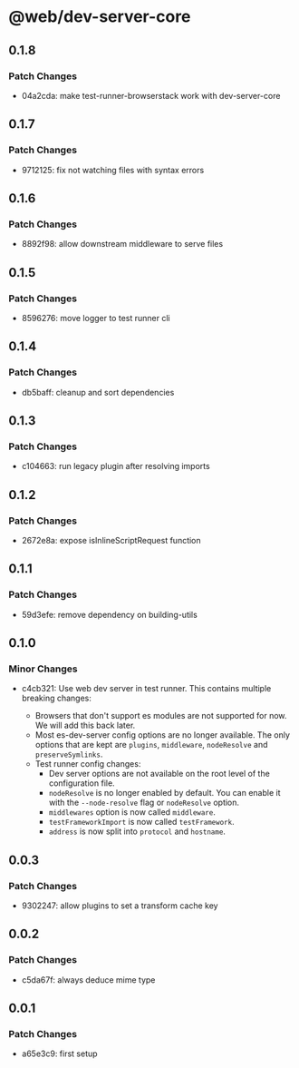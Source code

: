 # @web/dev-server-core

## 0.1.8

### Patch Changes

- 04a2cda: make test-runner-browserstack work with dev-server-core

## 0.1.7

### Patch Changes

- 9712125: fix not watching files with syntax errors

## 0.1.6

### Patch Changes

- 8892f98: allow downstream middleware to serve files

## 0.1.5

### Patch Changes

- 8596276: move logger to test runner cli

## 0.1.4

### Patch Changes

- db5baff: cleanup and sort dependencies

## 0.1.3

### Patch Changes

- c104663: run legacy plugin after resolving imports

## 0.1.2

### Patch Changes

- 2672e8a: expose isInlineScriptRequest function

## 0.1.1

### Patch Changes

- 59d3efe: remove dependency on building-utils

## 0.1.0

### Minor Changes

- c4cb321: Use web dev server in test runner. This contains multiple breaking changes:

  - Browsers that don't support es modules are not supported for now. We will add this back later.
  - Most es-dev-server config options are no longer available. The only options that are kept are `plugins`, `middleware`, `nodeResolve` and `preserveSymlinks`.
  - Test runner config changes:
    - Dev server options are not available on the root level of the configuration file.
    - `nodeResolve` is no longer enabled by default. You can enable it with the `--node-resolve` flag or `nodeResolve` option.
    - `middlewares` option is now called `middleware`.
    - `testFrameworkImport` is now called `testFramework`.
    - `address` is now split into `protocol` and `hostname`.

## 0.0.3

### Patch Changes

- 9302247: allow plugins to set a transform cache key

## 0.0.2

### Patch Changes

- c5da67f: always deduce mime type

## 0.0.1

### Patch Changes

- a65e3c9: first setup
